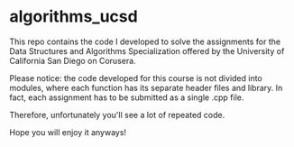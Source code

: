 # algorithms_ucsd
This repo contains the code I developed to solve the assignments for the Data Structures and Algorithms Specialization offered by the University of California San Diego on Corusera.

Please notice: the code developed for this course is not divided into modules, where each function has its separate header files and library. In fact, each assignment has to be submitted as a single .cpp file.

Therefore, unfortunately you'll see a lot of repeated code.

Hope you will enjoy it anyways!
